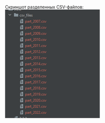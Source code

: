 Скриншот разделенных CSV-файлов:
![alt text](https://github.com/BlessedDrained/Yakovlenko/blob/main/3.2.1/separated%20csvs.png)
